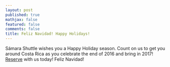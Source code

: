 ```yaml
---
layout: post
published: true
mathjax: false
featured: false
comments: false
title: Feliz Navidad! Happy Holidays!
---
```

Sámara Shuttle wishes you a Happy Holiday season. Count on us to get you around Costa Rica as you celebrate the end of 2016 and bring in 2017! [Reserve](/reserve.html) with us today! Feliz Navidad!
